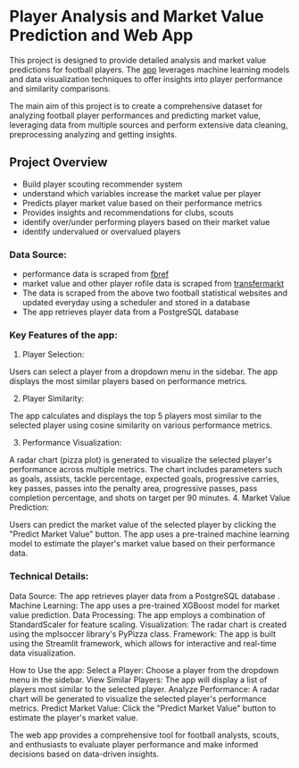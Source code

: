 # Player Analysis and Market Value Prediction and Web App
This project is designed to provide detailed analysis and market value predictions for football players. 
The [app](https://recommenderfootball.streamlit.app/) leverages machine learning models and data visualization techniques to offer insights into player performance and similarity comparisons.

The main aim of this project is to create a comprehensive dataset for analyzing football player performances and predicting market value, leveraging data from multiple sources and perform extensive data cleaning, preprocessing analyzing and getting insights.

## Project Overview

- Build player scouting recommender system
- understand which variables increase the market value per player
- Predicts player market value based on their performance metrics
- Provides insights and recommendations for clubs, scouts
- identify over/under performing players based on their market value
- identify undervalued or overvalued players

### Data Source:

- performance data is scraped from [fbref](https://fbref.com/en/)
- market value and other player rofile data is scraped from [transfermarkt](https://www.transfermarkt.com/)
- The data is scraped from the above two football statistical websites and updated everyday using a scheduler and stored in a database
- The app retrieves player data from a PostgreSQL database

### Key Features of the app:

1. Player Selection:

Users can select a player from a dropdown menu in the sidebar.
The app displays the most similar players based on performance metrics.

2. Player Similarity:

The app calculates and displays the top 5 players most similar to the selected player using cosine similarity on various performance metrics.

3. Performance Visualization:

A radar chart (pizza plot) is generated to visualize the selected player's performance across multiple metrics.
The chart includes parameters such as goals, assists, tackle percentage, expected goals, progressive carries, key passes, passes into the penalty area, progressive passes, pass completion percentage, and shots on target per 90 minutes.
4. Market Value Prediction:

Users can predict the market value of the selected player by clicking the "Predict Market Value" button.
The app uses a pre-trained machine learning model to estimate the player's market value based on their performance data.

### Technical Details:

Data Source: The app retrieves player data from a PostgreSQL database .
Machine Learning: The app uses a pre-trained XGBoost model for market value prediction.
Data Processing: The app employs a combination of StandardScaler for feature scaling.
Visualization: The radar chart is created using the mplsoccer library's PyPizza class.
Framework: The app is built using the Streamlit framework, which allows for interactive and real-time data visualization.

How to Use the app:
Select a Player: Choose a player from the dropdown menu in the sidebar.
View Similar Players: The app will display a list of players most similar to the selected player.
Analyze Performance: A radar chart will be generated to visualize the selected player's performance metrics.
Predict Market Value: Click the "Predict Market Value" button to estimate the player's market value.

The web app provides a comprehensive tool for football analysts, scouts, and enthusiasts to evaluate player performance and make informed decisions based on data-driven insights.



